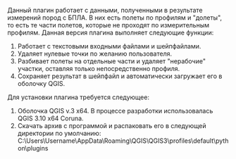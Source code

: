 Данный плагин работает с данными, полученными в результате измерений пород с БПЛА. В них есть полеты по профилям и "долеты", то есть те части полетов, которые не проходят по измерительным профилям.
Данная версия плагина выполняет следующие функции:
1. Работает с текстовыми входными файлами и шейпфайлами.
2. Удаляет нулевые точки по желанию пользователя.
3. Разбивает полеты на отдельные части и удаляет "нерабочие" участки, оставляя только непосредственно профиля.
4. Сохраняет результат в шейпфайл и автоматически загружает его в оболочку QGIS.

Для уcтановки плагина требуется следующее:
1. Оболочка QGIS v.3 x64. В процессе разработки использовалась QGIS 3.10 x64 Coruna.
2. Скачать архив с программой и распаковать его в следующей директории по умолчанию: 
 C:\Users\Username\AppData\Roaming\QGIS\QGIS3\profiles\default\python\plugins
